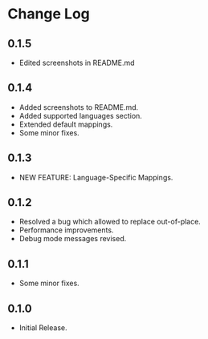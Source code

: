 # Change Log
## 0.1.5
- Edited screenshots in README.md 

## 0.1.4
- Added screenshots to README.md.
- Added supported languages section.
- Extended default mappings.
- Some minor fixes.

## 0.1.3
- NEW FEATURE: Language-Specific Mappings.


## 0.1.2
- Resolved a bug which allowed to replace out-of-place.
- Performance improvements.
- Debug mode messages revised.

## 0.1.1
- Some minor fixes.


## 0.1.0
- Initial Release.